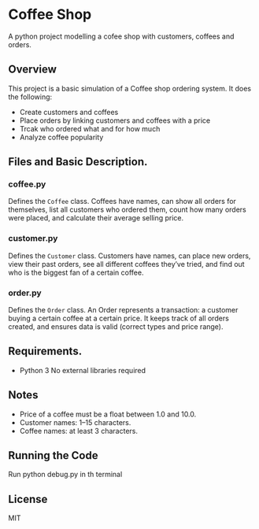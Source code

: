 # Coffee Shop

A python project modelling a cofee shop with customers, coffees and orders.

## Overview
This project is a basic simulation of a Coffee shop ordering system. It does the following:
- Create customers and coffees
- Place orders by linking customers and coffees with a price
- Trcak who ordered what and for how much
- Analyze coffee popularity

## Files and Basic Description.

### coffee.py
Defines the `Coffee` class. Coffees have names, can show all orders for themselves, list all customers who ordered them, count how many orders were placed, and calculate their average selling price.


### customer.py
Defines the `Customer` class. Customers have names, can place new orders, view their past orders, see all different coffees they’ve tried, and find out who is the biggest fan of a certain coffee.


### order.py
Defines the `Order` class. An Order represents a transaction: a customer buying a certain coffee at a certain price. It keeps track of all orders created, and ensures data is valid (correct types and price range).


## Requirements.

- Python 3
No external libraries required

## Notes
- Price of a coffee must be a float between 1.0 and 10.0.
- Customer names: 1–15 characters.
- Coffee names: at least 3 characters.


## Running the Code

Run python debug.py in th terminal

## License

MIT

